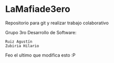 # LaMafiade3ero
Repositorio para git y realizar trabajo colaborativo


Grupo 3ro Desarrollo de Software:

    Ruiz Agustín
    Zubiria Hilario

Feo el ultimo que modifica esto :P

